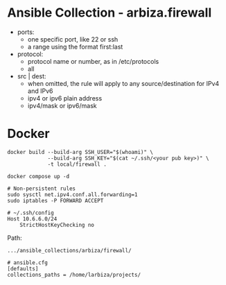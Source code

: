 # Ansible Collection - arbiza.firewall

- ports:
  - one specific port, like 22 or ssh
  - a range using the format first:last
- protocol:
  - protocol name or number, as in /etc/protocols
  - all
- src | dest:
  - when omitted, the rule will apply to any source/destination for IPv4 and IPv6
  - ipv4 or ipv6 plain address
  - ipv4/mask or ipv6/mask

# Docker

```
docker build --build-arg SSH_USER="$(whoami)" \
             --build-arg SSH_KEY="$(cat ~/.ssh/<your pub key>)" \
             -t local/firewall .
```

```
docker compose up -d
```

```
# Non-persistent rules
sudo sysctl net.ipv4.conf.all.forwarding=1
sudo iptables -P FORWARD ACCEPT
```

```
# ~/.ssh/config
Host 10.6.6.0/24
    StrictHostKeyChecking no
```

Path:

```
.../ansible_collections/arbiza/firewall/
```

```
# ansible.cfg
[defaults]
collections_paths = /home/larbiza/projects/
```
